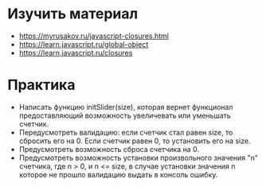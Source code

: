 # Изучить материал

* https://myrusakov.ru/javascript-closures.html
* https://learn.javascript.ru/global-object
* https://learn.javascript.ru/closures

# Практика

* Написать функцию initSlider(size), которая вернет функционал предоставляющий возможность увеличевать или уменьшать счетчик. 
* Передусмотреть валидацию: если счетчик стал равен size, то сбросить его на 0. Если счетчик равен 0, то установить его на size.
* Предусмотреть возможность сброса счетчика на 0.
* Предусмотреть возможность установки произвольного значения "n" счетчика, где n > 0, и n <= size, в случае установки значения n которое не прошло валидацию выдать в консоль ошибку.
